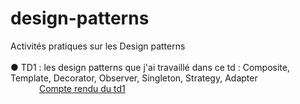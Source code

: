 # design-patterns
Activités pratiques sur les Design patterns <br /><br />
 ● TD1 : les design patterns que j'ai travaillé dans ce td : Composite, Template, Decorator, Observer, Singleton, Strategy, Adapter <br />
 &ensp;&ensp;&ensp;&ensp;&ensp;&ensp;&nbsp;[Compte rendu du td1]()
<br /> <br />
